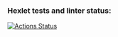 ### Hexlet tests and linter status:
[![Actions Status](https://github.com/Zwill-cell/php-project-lvl1/workflows/hexlet-check/badge.svg)](https://github.com/Zwill-cell/php-project-lvl1/actions)